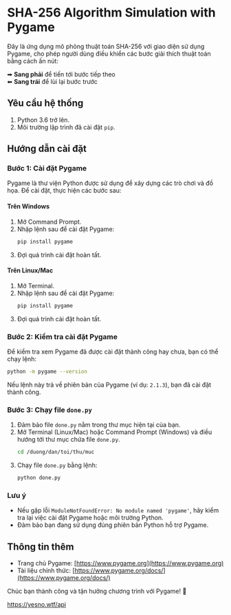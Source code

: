 # SHA-256 Algorithm Simulation with Pygame

Đây là ứng dụng mô phỏng thuật toán SHA-256 với giao diện sử dụng Pygame, cho phép người dùng điều khiển các bước giải thích thuật toán bằng cách ấn nút:

➡ **Sang phải** để tiến tới bước tiếp theo  
⬅ **Sang trái** để lùi lại bước trước

## Yêu cầu hệ thống
1. Python 3.6 trở lên.
2. Môi trường lập trình đã cài đặt `pip`.

## Hướng dẫn cài đặt

### Bước 1: Cài đặt Pygame
Pygame là thư viện Python được sử dụng để xây dựng các trò chơi và đồ họa. Để cài đặt, thực hiện các bước sau:

#### Trên Windows
1. Mở Command Prompt.
2. Nhập lệnh sau để cài đặt Pygame:
   ```bash
   pip install pygame
   ```
3. Đợi quá trình cài đặt hoàn tất.

#### Trên Linux/Mac
1. Mở Terminal.
2. Nhập lệnh sau để cài đặt Pygame:
   ```bash
   pip install pygame
   ```
3. Đợi quá trình cài đặt hoàn tất.

### Bước 2: Kiểm tra cài đặt Pygame
Để kiểm tra xem Pygame đã được cài đặt thành công hay chưa, bạn có thể chạy lệnh:
```bash
python -m pygame --version
```
Nếu lệnh này trả về phiên bản của Pygame (ví dụ: `2.1.3`), bạn đã cài đặt thành công.

### Bước 3: Chạy file `done.py`
1. Đảm bảo file `done.py` nằm trong thư mục hiện tại của bạn.
2. Mở Terminal (Linux/Mac) hoặc Command Prompt (Windows) và điều hướng tới thư mục chứa file `done.py`.
   ```bash
   cd /duong/dan/toi/thu/muc
   ```
3. Chạy file `done.py` bằng lệnh:
   ```bash
   python done.py
   ```

### Lưu ý
- Nếu gặp lỗi `ModuleNotFoundError: No module named 'pygame'`, hãy kiểm tra lại việc cài đặt Pygame hoặc môi trường Python.
- Đảm bảo bạn đang sử dụng đúng phiên bản Python hỗ trợ Pygame.

## Thông tin thêm
- Trang chủ Pygame: [https://www.pygame.org](https://www.pygame.org)
- Tài liệu chính thức: [https://www.pygame.org/docs/](https://www.pygame.org/docs/)

Chúc bạn thành công và tận hưởng chương trình với Pygame! 🚀


https://yesno.wtf/api
